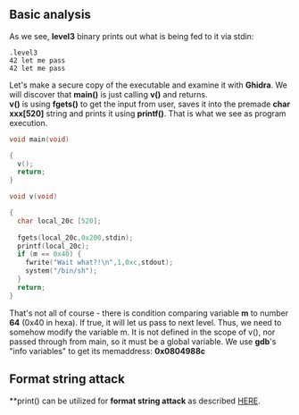 ## Basic analysis

As we see, **level3** binary prints out what is being fed to it via stdin:
~~~shell
.level3 
42 let me pass
42 let me pass
~~~
Let's make a secure copy of the executable and examine it with **Ghidra**. We will discover that **main()** is just calling **v()** and returns.  
**v()** is using **fgets()** to get the input from user, saves it into the premade **char xxx[520]** string and prints it using **printf()**. That is what we see as program execution.
~~~C
void main(void)

{
  v();
  return;
}

void v(void)

{
  char local_20c [520];
  
  fgets(local_20c,0x200,stdin);
  printf(local_20c);
  if (m == 0x40) {
    fwrite("Wait what?!\n",1,0xc,stdout);
    system("/bin/sh");
  }
  return;
}
~~~
That's not all of course - there is condition comparing variable **m** to number **64** (0x40 in hexa). If true, it will let us pass to next level.
Thus, we need to somehow modify the variable m. It is not defined in the scope of v(), nor passed through from main, so it must be a global variable.
We use **gdb**'s "info variables" to get its memaddress: **0x0804988c**

## Format string attack
**print() can be utilized for **format string attack** as described [HERE](). 
